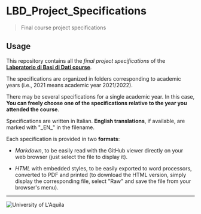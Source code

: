 # LBD_Project_Specifications

> Final course project specifications

## Usage

This repository contains all the *final project specifications* of the [**Laboratorio di Basi di Dati course**](https://people.disim.univaq.it/~dellapenna/content.php?page=students). 

The specifications are organized in folders corresponding to academic years (i.e., 2021 means academic year 2021/2022).

There may be several specifications for a single academic year. In this case, **You can freely choose one of the specifications relative to the year you attended the course**.

Specifications are written in Italian. **English translations**, if available, are marked with "\_EN\_" in the filename.

Each specification is provided in two **formats**:

- *Markdown*, to be easily read with the GitHub viewer directly on your web browser (just select the file to display it).
* *HTML* with embedded styles, to be easily exported to word processors, converted to PDF and printed (to download the HTML version, simply display the corresponding file, select "Raw" and save the file from your browser's menu).

---

![University of L'Aquila](https://www.disim.univaq.it/skins/aqua/img/logo2021-2.png)
